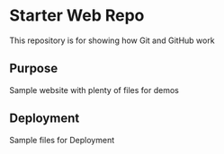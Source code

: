 # Starter Web Repo

This repository is for showing how Git and GitHub work

## Purpose

Sample website with plenty of files for demos

## Deployment

Sample files for Deployment
